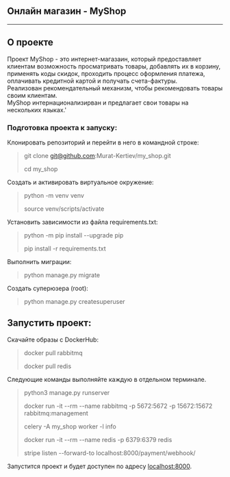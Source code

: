 ## Онлайн магазин - MyShop

---

## О проекте

Проект MyShop - это интернет-магазаин, который предоставляет клиентам возможность просматривать товары, добавлять их в корзину, применять коды скидок, проходить процесс оформления платежа, оплачивать кредитной картой и получать счета-фактуры. <br> Реализован рекомендательный механизм, чтобы рекомендовать товары своим клиентам. <br> MyShop интернационализирван и предлагает свои товары на нескольких языках.'

### **Подготовка проекта к запуску:**

Клонировать репозиторий и перейти в него в командной строке:

> git clone git@github.com:Murat-Kertiev/my_shop.git
> 
> cd my_shop

Cоздать и активировать виртуальное окружение:

> python -m venv venv
> 
> source venv/scripts/activate

Установить зависимости из файла requirements.txt:

> python -m pip install --upgrade pip
> 
> pip install -r requirements.txt

Выполнить миграции:

> python manage.py migrate

Создать суперюзера (root):

> python manage.py createsuperuser

## Запустить проект:

Скачайте образы с DockerHub:


> docker pull rabbitmq
> 
> docker pull redis

Следующие команды выполняйте каждую в отдельном терминале.

> python3 manage.py runserver
> 
> docker run -it --rm --name rabbitmq -p 5672:5672 -p 15672:15672 rabbitmq:management
> 
> celery -A my_shop worker -l info
> 
> docker run -it --rm --name redis -p 6379:6379 redis
> 
> stripe listen --forward-to localhost:8000/payment/webhook/

Запустится проект и будет доступен по адресу [localhost:8000](http://localhost:8000/).